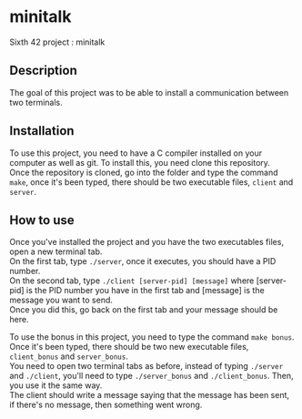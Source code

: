 # minitalk
Sixth 42 project : minitalk

## Description
The goal of this project was to be able to install a communication between two terminals.

## Installation
To use this project, you need to have a C compiler installed on your computer as well as git.
To install this, you need clone this repository.   
Once the repository is cloned, go into the folder and type the command `make`, once it's been typed, there should be two executable files, `client` and `server`.

## How to use
Once you've installed the project and you have the two executables files, open a new terminal tab.  
On the first tab, type `./server`, once it executes, you should have a PID number.  
On the second tab, type `./client [server-pid] [message]` where [server-pid] is the PID number you have in the first tab and [message] is the message you want to send.  
Once you did this, go back on the first tab and your message should be here.

To use the bonus in this project, you need to type the command `make bonus`. Once it's been typed, there should be two new executable files, `client_bonus` and `server_bonus`.  
You need to open two terminal tabs as before, instead of typing `./server` and `./client`, you'll need to type `./server_bonus` and `./client_bonus`. Then, you use it the same way.  
The client should write a message saying that the message has been sent, if there's no message, then something went wrong.
